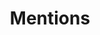 ---
description:
    "Mentions include articles published by news websites about my WWDC20 Swift Student Challenge award and my app Huh?.
    Learn more about their opinion of me."
layout: "mentions"
secret_message: "Stranger Things: Reach the stars, fly a fantasyyy-yyy-yyy-yy."
title: "Mentions"
---